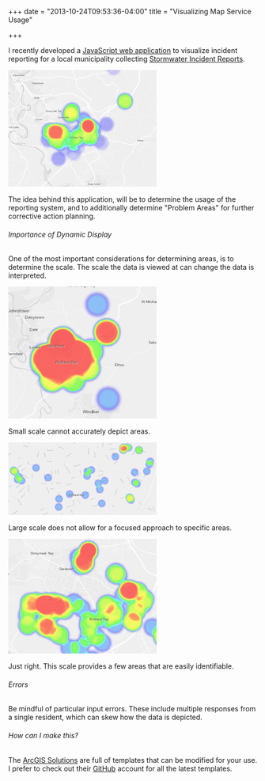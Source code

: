 +++
date = "2013-10-24T09:53:36-04:00"
title = "Visualizing Map Service Usage"

+++

I recently developed a [JavaScript web application](http://75.151.252.249/RichlandHeatmap/) to visualize incident reporting for a local municipality collecting [Stormwater Incident Reports](http://75.151.252.249/RichlandServiceRequest/).

![Richland Service Request](/richlandheatmap.png)

The idea behind this application, will be to determine the usage of the reporting system, and to additionally determine "Problem Areas" for further corrective action planning.

###### Importance of Dynamic Display

One of the most important considerations for determining areas, is to determine the scale. The scale the data is viewed at can change the data is interpreted.

![Small Scale](/img/smallscale.png)

Small scale cannot accurately depict areas.

![Large Scale](/img/largescale.png)

Large scale does not allow for a focused approach to specific areas. 

![Just Right](/img/justright.png)

Just right. This scale provides a few areas that are easily identifiable.

###### Errors

Be mindful of particular input errors. These include multiple responses from a single resident, which can skew how the data is depicted.

###### How can I make this?

The [ArcGIS Solutions]() are full of templates that can be modified for your use. I prefer to check out their [GitHub]() account for all the latest templates.

